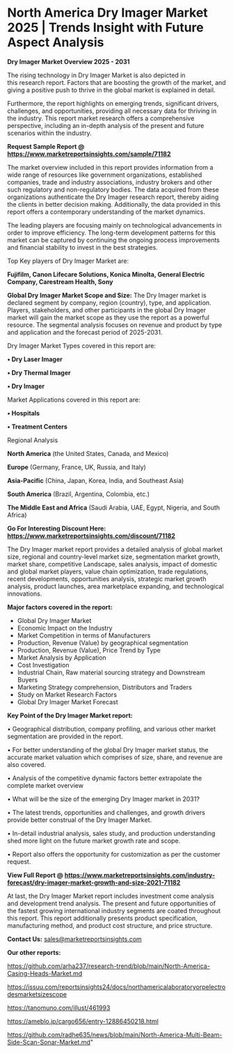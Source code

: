  # North America Dry Imager Market 2025 | Trends Insight with Future Aspect Analysis

<Strong> Dry Imager Market Overview 2025 - 2031</strong>

The rising technology in Dry Imager Market is also depicted in this research report. Factors that are boosting the growth of the market, and giving a positive push to thrive in the global market is explained in detail.

Furthermore, the report highlights on emerging trends, significant drivers, challenges, and opportunities, providing all necessary data for thriving in the industry. This report market research offers a comprehensive perspective, including an in-depth analysis of the present and future scenarios within the industry.

<strong>Request Sample Report @ <a href=https://www.marketreportsinsights.com/sample/71182>https://www.marketreportsinsights.com/sample/71182</a></strong>

The market overview included in this report provides information from a wide range of resources like government organizations, established companies, trade and industry associations, industry brokers and other such regulatory and non-regulatory bodies. The data acquired from these organizations authenticate the Dry Imager research report, thereby aiding the clients in better decision making. Additionally, the data provided in this report offers a contemporary understanding of the market dynamics.

The leading players are focusing mainly on technological advancements in order to improve efficiency. The long-term development patterns for this market can be captured by continuing the ongoing process improvements and financial stability to invest in the best strategies.

Top Key players of Dry Imager Market are:

<strong>Fujifilm, Canon Lifecare Solutions, Konica Minolta, General Electric Company, Carestream Health, Sony</strong>

<strong><b>Global Dry Imager Market Scope and Size:</b></strong>
The Dry Imager market is declared segment by company, region (country), type, and application. Players, stakeholders, and other participants in the global Dry Imager market will gain the market scope as they use the report as a powerful resource. The segmental analysis focuses on revenue and product by type and application and the forecast period of 2025-2031.

Dry Imager Market Types covered in this report are:

<strong>• Dry Laser Imager

• Dry Thermal Imager

• Dry Imager</strong>

Market Applications covered in this report are:

<strong>• Hospitals

• Treatment Centers</strong> 

Regional Analysis

<strong>North America</strong> (the United States, Canada, and Mexico)

<strong>Europe</strong> (Germany, France, UK, Russia, and Italy)

<strong>Asia-Pacific</strong> (China, Japan, Korea, India, and Southeast Asia)

<strong>South America</strong> (Brazil, Argentina, Colombia, etc.)

<strong>The Middle East and Africa</strong> (Saudi Arabia, UAE, Egypt, Nigeria, and South Africa)

<strong>Go For Interesting Discount Here: <a href=https://www.marketreportsinsights.com/discount/71182>https://www.marketreportsinsights.com/discount/71182</a></strong>

The Dry Imager market report provides a detailed analysis of global market size, regional and country-level market size, segmentation market growth, market share, competitive Landscape, sales analysis, impact of domestic and global market players, value chain optimization, trade regulations, recent developments, opportunities analysis, strategic market growth analysis, product launches, area marketplace expanding, and technological innovations.

<strong><b>Major factors covered in the report:</b></strong>
<ul>
  <li>Global Dry Imager Market </li>
  <li>Economic Impact on the Industry</li>
  <li>Market Competition in terms of Manufacturers</li>
  <li>Production, Revenue (Value) by geographical segmentation</li>
  <li>Production, Revenue (Value), Price Trend by Type</li>
  <li>Market Analysis by Application</li>
  <li>Cost Investigation</li>
  <li>Industrial Chain, Raw material sourcing strategy and Downstream Buyers</li>
  <li>Marketing Strategy comprehension, Distributors and Traders</li>
  <li>Study on Market Research Factors</li>
  <li>Global Dry Imager Market Forecast</li>
</ul>

<strong><b>Key Point of the Dry Imager Market report:</b></strong>

• Geographical distribution, company profiling, and various other market segmentation are provided in the report.

• For better understanding of the global Dry Imager market status, the accurate market valuation which comprises of size, share, and revenue are also covered.

• Analysis of the competitive dynamic factors better extrapolate the complete market overview

• What will be the size of the emerging Dry Imager market in 2031?

• The latest trends, opportunities and challenges, and growth drivers provide better construal of the Dry Imager Market.

• In-detail industrial analysis, sales study, and production understanding shed more light on the future market growth rate and scope.

• Report also offers the opportunity for customization as per the customer request.

<strong><b>View Full Report @ <a href=https://www.marketreportsinsights.com/industry-forecast/dry-imager-market-growth-and-size-2021-71182>https://www.marketreportsinsights.com/industry-forecast/dry-imager-market-growth-and-size-2021-71182</a></b></strong>


At last, the Dry Imager Market report includes investment come analysis and development trend analysis. The present and future opportunities of the fastest growing international industry segments are coated throughout this report. This report additionally presents product specification, manufacturing method, and product cost structure, and price structure.

<strong>Contact Us:</strong>
sales@marketreportsinsights.com

<strong>Our other reports:</strong>

<a href=https://github.com/arha237/research-trend/blob/main/North-America-Casing-Heads-Market.md>https://github.com/arha237/research-trend/blob/main/North-America-Casing-Heads-Market.md</a>

<a href=https://issuu.com/reportsinsights24/docs/northamericalaboratoryorpelectrodesmarketsizescope>https://issuu.com/reportsinsights24/docs/northamericalaboratoryorpelectrodesmarketsizescope</a>

<a href=https://tanomuno.com/illust/461993>https://tanomuno.com/illust/461993</a>

<a href=https://ameblo.jp/cargo656/entry-12886450218.html>https://ameblo.jp/cargo656/entry-12886450218.html</a>

<a href=https://github.com/radhe635/news/blob/main/North-America-Multi-Beam-Side-Scan-Sonar-Market.md>https://github.com/radhe635/news/blob/main/North-America-Multi-Beam-Side-Scan-Sonar-Market.md</a>"
